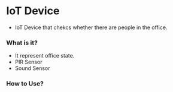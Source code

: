 # IoT Device
  - IoT Device that chekcs whether there are people in the office.

### What is it?
  - It represent office state.
  - PIR Sensor
  - Sound Sensor

### How to Use?
